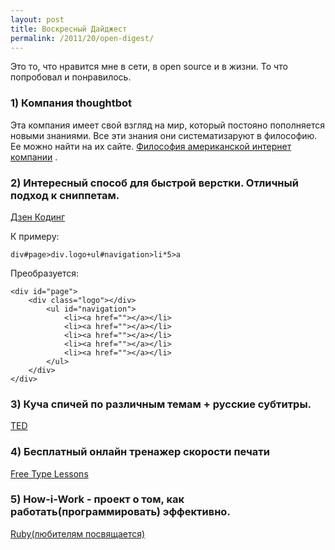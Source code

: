 ```yaml
---
layout: post
title: Воскресный Дайджест 
permalink: /2011/20/open-digest/
---
```


Это то, что нравится мне в сети, в open source и в жизни. То что попробовал и понравилось. 

### 1) Компания thoughtbot
Эта компания имеет свой взгляд на мир, который постояно пополняется новыми знаниями. Все эти знания они систематизаруют в философию. Ее можно найти на их сайте.
[Философия американской интернет компании](http://playbook.thoughtbot.com/) .

### 2) Интересный способ для быстрой верстки. Отличный подход к сниппетам.
[Дзен Кодинг](http://code.google.com/p/zen-coding/)

К примеру:

    div#page>div.logo+ul#navigation>li*5>a

Преобразуется:

    <div id="page">
        <div class="logo"></div>
            <ul id="navigation">
                <li><a href=""></a></li>
            	<li><a href=""></a></li>
            	<li><a href=""></a></li>
            	<li><a href=""></a></li>
                <li><a href=""></a></li>
            </ul>
	    </div>
    </div>

### 3) Куча спичей по различным темам + русские субтитры.
[TED](http://www.ted.com/translate/languages/ru)

### 4) Бесплатный онлайн тренажер скорости печати
[Free Type Lessons](http://www.typeonline.co.uk/)

### 5) How-i-Work - проект о том, как работать(программировать) эффективно.
[Ruby(любителям посвящается)](http://how-i-work.com/)


